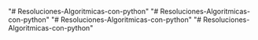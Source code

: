 "# Resoluciones-Algoritmicas-con-python" 
"# Resoluciones-Algoritmicas-con-python" 
"# Resoluciones-Algoritmicas-con-python" 
"# Resoluciones-Algoritmicas-con-python" 
